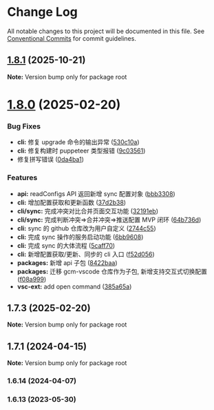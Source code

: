 # Change Log

All notable changes to this project will be documented in this file.
See [Conventional Commits](https://conventionalcommits.org) for commit guidelines.

## [1.8.1](https://github.com/lexmin0412/gcm/compare/v1.8.0...v1.8.1) (2025-10-21)

**Note:** Version bump only for package root





# [1.8.0](https://github.com/lexmin0412/gcm/compare/v1.7.1...v1.8.0) (2025-02-20)


### Bug Fixes

* **cli:** 修复 upgrade 命令的输出异常 ([530c10a](https://github.com/lexmin0412/gcm/commit/530c10ae9d01d558fcaf812e7081f269927c784d))
* **cli:** 修复构建时 puppeteer 类型报错 ([9c03561](https://github.com/lexmin0412/gcm/commit/9c0356145e67a0d0953ab0d312afd6c907d1b0c5))
* 修复拼写错误 ([0da4ba1](https://github.com/lexmin0412/gcm/commit/0da4ba1927d9a7f8880beb661ee05aba4f19ed9b))


### Features

* **api:** readConfigs API 返回新增 sync 配置对象 ([bbb3308](https://github.com/lexmin0412/gcm/commit/bbb330873515270b6341e8661b249dd5b369a8b1))
* **cli:**  增加配置获取和更新函数 ([37d2b38](https://github.com/lexmin0412/gcm/commit/37d2b38f88ecd65d2e6d2bb06a748b3acbcb60f5))
* **cli/sync:** 完成冲突对比合并页面交互功能 ([32191eb](https://github.com/lexmin0412/gcm/commit/32191eb726aaeb028047394710a21c23f1238705))
* **cli/sync:** 完成判断冲突=>合并冲突=>推送配置 MVP 闭环 ([64b736d](https://github.com/lexmin0412/gcm/commit/64b736dc4ef149a8e09bdecbe9096d1fcccce07f))
* **cli:** sync 的 github 仓库改为用户自定义 ([2744c55](https://github.com/lexmin0412/gcm/commit/2744c55462ad42ae315253377080f956ea90f5e4))
* **cli:** 完成 sync 操作的服务启动功能 ([6bb9608](https://github.com/lexmin0412/gcm/commit/6bb9608cd6c3526020a0b4ae553966909cb8c8c1))
* **cli:** 完成 sync 的大体流程 ([5caff70](https://github.com/lexmin0412/gcm/commit/5caff705f8be49b50a892b3a1bc53947301b29b7))
* **cli:** 新增配置获取/更新、同步的 cli 入口 ([f52d056](https://github.com/lexmin0412/gcm/commit/f52d056aa0c325a62d51d0788f4c709829cd50e2))
* **packages:** 新增 api 子包 ([8422baa](https://github.com/lexmin0412/gcm/commit/8422baab45bd5d851c864e4e7bad1017cb54a594))
* **packages:** 迁移 gcm-vscode 仓库作为子包, 新增支持交互式切换配置 ([f08a999](https://github.com/lexmin0412/gcm/commit/f08a99948d23adfebc4c595a1b0898c1174805b2))
* **vsc-ext:** add open command ([385a65a](https://github.com/lexmin0412/gcm/commit/385a65aa92364fa82cef37975a470031acb5af0a))





## 1.7.3 (2025-02-20)

**Note:** Version bump only for package root






## 1.7.1 (2024-04-15)

**Note:** Version bump only for package root







### 1.6.14 (2024-04-07)

### 1.6.13 (2023-05-30)
